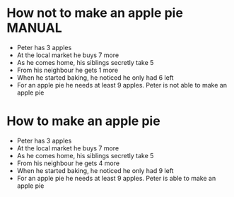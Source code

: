 # How not to make an apple pie MANUAL

* Peter has 3 apples
* At the local market he buys 7 more
* As he comes home, his siblings secretly take 5
* From his neighbour he gets 1 more
* When he started baking, he noticed he only had 6 left
* For an apple pie he needs at least 9 apples. Peter is not able to make an apple pie

# How to make an apple pie

* Peter has 3 apples
* At the local market he buys 7 more
* As he comes home, his siblings secretly take 5
* From his neighbour he gets 4 more
* When he started baking, he noticed he only had 9 left
* For an apple pie he needs at least 9 apples. Peter is able to make an apple pie
